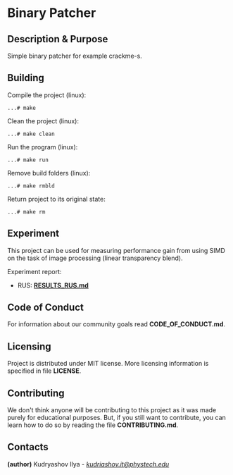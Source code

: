 # Binary Patcher
## Description & Purpose
Simple binary patcher for example crackme-s.
## Building

Compile the project (linux):

`...# make`

Clean the project (linux):

`...# make clean`

Run the program (linux):

`...# make run`

Remove build folders (linux):

`...# make rmbld`

Return project to its original state:

`...# make rm`

## Experiment
This project can be used for measuring performance gain from using SIMD on the task of image processing (linear transparency blend).

Experiment report:
 - RUS: **[RESULTS_RUS.md](./RESULTS_RUS.md)**

## Code of Conduct
For information about our community goals read **CODE_OF_CONDUCT.md**.
## Licensing
Project is distributed under MIT license. More licensing information is specified in file **LICENSE**.
## Contributing
We don't think anyone will be contributing to this project as it was made purely for educational purposes.
But, if you still want to contribute, you can learn how to do so by reading the file **CONTRIBUTING.md**.
## Contacts
**(author)** Kudryashov Ilya - *kudriashov.it@phystech.edu*
